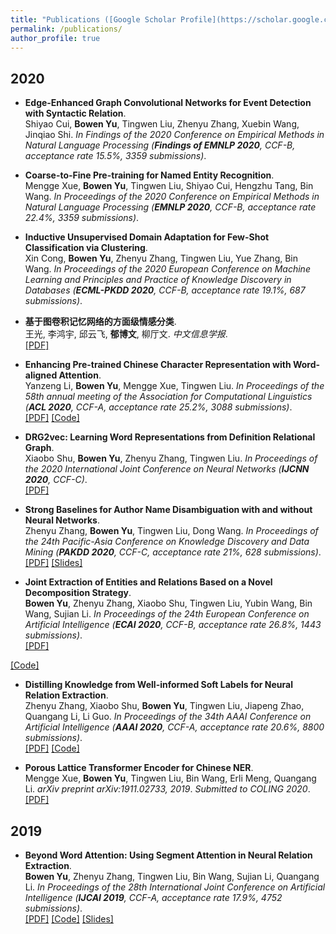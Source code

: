 ```yaml
---
title: "Publications ([Google Scholar Profile](https://scholar.google.com/citations?user=oHoEp34AAAAJ))"
permalink: /publications/
author_profile: true
---
```

## 2020

* <b>Edge-Enhanced Graph Convolutional Networks for Event Detection with Syntactic Relation</b>. 
<br> Shiyao Cui, <b>Bowen Yu</b>, Tingwen Liu, Zhenyu Zhang, Xuebin Wang, Jinqiao Shi. <i>In Findings of the 2020 Conference on Empirical Methods in Natural Language Processing (**Findings of EMNLP 2020**, CCF-B, acceptance rate 15.5%, 3359 submissions)</i>. <br>

* <b>Coarse-to-Fine Pre-training for Named Entity Recognition</b>. 
<br> Mengge Xue, <b>Bowen Yu</b>, Tingwen Liu, Shiyao Cui, Hengzhu Tang, Bin Wang. <i>In Proceedings of the 2020 Conference on Empirical Methods in Natural Language Processing (**EMNLP 2020**, CCF-B, acceptance rate 22.4%, 3359 submissions)</i>. <br>

* <b>Inductive Unsupervised Domain Adaptation for Few-Shot Classification via Clustering</b>. <br>
Xin Cong, <b>Bowen Yu</b>, Zhenyu Zhang, Tingwen Liu, Yue Zhang, Bin Wang. <i>In Proceedings of the 2020 European Conference on Machine Learning and Principles and Practice of Knowledge Discovery in Databases (**ECML-PKDD 2020**, CCF-B, acceptance rate 19.1%, 687 submissions)</i>. <br>

* <b>基于图卷积记忆网络的方面级情感分类</b>. <br>
王光, 李鸿宇, 邱云飞, <b>郁博文</b>, 柳厅文. <i>中文信息学报</i>. <br>
[[PDF]](https://yubowen-ph.github.io/files/JCIP_2020_GCN/GCN.pdf)


* <b>Enhancing Pre-trained Chinese Character Representation with Word-aligned Attention</b>. <br>
Yanzeng Li, <b>Bowen Yu</b>, Mengge Xue, Tingwen Liu. <i>In Proceedings of the 58th annual meeting of the Association for Computational Linguistics (**ACL 2020**, CCF-A, acceptance rate 25.2%, 3088 submissions)</i>. <br>
[[PDF]](https://yubowen-ph.github.io/files/ACL_2020_MWA/MWA.pdf)
[[Code]](https://github.com/lsvih/MWA.)


* <b>DRG2vec: Learning Word Representations from Definition Relational Graph</b>. <br>
Xiaobo Shu, <b>Bowen Yu</b>, Zhenyu Zhang, Tingwen Liu. <i>In Proceedings of the 2020 International Joint Conference on Neural Networks (**IJCNN 2020**, CCF-C)</i>.<br>
[[PDF]](https://yubowen-ph.github.io/files/2020_IJCNN_DRG2vec/DRG2vec.pdf)
* <b>Strong Baselines for Author Name Disambiguation with and without Neural Networks</b>. <br>
Zhenyu Zhang, <b>Bowen Yu</b>, Tingwen Liu, Dong Wang. <i>In Proceedings of the 24th Pacific-Asia Conference on Knowledge Discovery and Data Mining (**PAKDD 2020**, CCF-C, acceptance rate 21%, 628 submissions)</i>.<br>
[[PDF]](https://yubowen-ph.github.io/files/2020_PAKDD_Strong/Strong.pdf)
[[Slides]](https://yubowen-ph.github.io/files/2020_PAKDD_Strong/slides.pdf)
<!-- [[Poster]](https://lijian.ac.cn/files/2019_IJCAI_MC/2019_MC_LRC_SSL_poster.pdf) -->
<!-- [[Slides]](https://lijian.ac.cn/files/2019_IJCAI_MC/2019_MC_LRC_SSL_slides.pdf) -->
<!-- [[Code]](https://github.com/superlj666/Multi-Class-Learning-using-Unlabeled-Samples-Theory-and-Algorithm) -->
* <b>Joint Extraction of Entities and Relations Based on a Novel Decomposition Strategy</b>. <br>
<b>Bowen Yu</b>, Zhenyu Zhang, Xiaobo Shu, Tingwen Liu, Yubin Wang, Bin Wang, Sujian Li. <i>In Proceedings of the 24th European Conference on Artificial Intelligence (**ECAI 2020**, CCF-B, acceptance rate 26.8%, 1443 submissions)</i>.<br>
[[PDF]](https://yubowen-ph.github.io/files/2020_ECAI_ETL/ETL.pdf)
<!-- [[Poster]](https://lijian.ac.cn/files/2019_IJCAI_LapRLS/2019_LapRLS_Nystrom_PCG_poster.pdf) -->
<!-- [[Slides]](https://lijian.ac.cn/files/2019_IJCAI_LapRLS/2019_LapRLS_Nystrom_PCG_slides.pdf) -->
[[Code]](https://github.com/yubowen-ph/JointER)
* <b>Distilling Knowledge from Well-informed Soft Labels for Neural Relation Extraction</b>. <br>
Zhenyu Zhang, Xiaobo Shu, <b>Bowen Yu</b>, Tingwen Liu, Jiapeng Zhao, Quangang Li, Li Guo. <i>In Proceedings of the 34th AAAI Conference on Artificial Intelligence (**AAAI 2020**, CCF-A, acceptance rate 20.6%, 8800 submissions)</i>.<br> 
[[PDF]](https://aaai.org/ojs/index.php/AAAI/article/view/6509)
[[Code]](https://github.com/zzysay/KD4NRE)
<!-- [[PDF]](https://yubowen-ph.github.io/files/2020_AAAI_Distill/KD4NRE.pdf) -->
<!-- [[Code]](https://github.com/superlj666/Automated-Spectral-Kernel-Learning) -->


<!-- * <b>Event Detection with Relation-Aware Graph Convolutional Networks</b>. <br>
Shiyao Cui, <b>Bowen Yu</b>, Tingwen Liu, Zhenyu Zhang, Xuebin Wang, Jinqiao Shi. <i>arXiv preprint arXiv:2002.10757, 2020</i>. <i>Submitted to EMNLP 2020</i>. <br>
[[PDF]](https://arxiv.org/pdf/2002.10757.pdf) -->

* <b>Porous Lattice Transformer Encoder for Chinese NER</b>. <br>
Mengge Xue, <b>Bowen Yu</b>, Tingwen Liu, Bin Wang, Erli Meng, Quangang Li. <i>arXiv preprint arXiv:1911.02733, 2019</i>. <i>Submitted to COLING 2020</i>. <br>
[[PDF]](https://arxiv.org/pdf/1911.02733.pdf)
<!-- [[Code]](https://github.com/superlj666/Distributed-Learning-with-Random-Features) -->


## 2019

* <b>Beyond Word Attention: Using Segment Attention in Neural Relation Extraction</b>. <br>
<b>Bowen Yu</b>, Zhenyu Zhang, Tingwen Liu, Bin Wang, Sujian Li, Quangang Li. <i>In Proceedings of the 28th International Joint Conference on Artificial Intelligence (**IJCAI 2019**, CCF-A, acceptance rate 17.9%, 4752 submissions)</i>. <br>
[[PDF]](https://www.ijcai.org/Proceedings/2019/0750.pdf)
[[Code]](https://github.com/yubowen-ph/segment)
[[Slides]](https://yubowen-ph.github.io/files/2019_IJCAI_SA/SA_Oral.pdf)




<!-- ## 2018
* <b>Multi-Class Learning: From Theory to Algorithm</b>. <br>
<b>Jian Li</b>, Yong Liu, Rong Yin, Hua Zhang, Lizhong Ding, Weiping Wang. <i>Advances in Neural Information Processing Systems 31 (**NeurIPS 2018**)</i>. <br>
[[PDF]](https://lijian.ac.cn/files/2018_NeurIPS_MC/2018_mc_lr.pdf)
[[Poster]](https://lijian.ac.cn/files/2018_NeurIPS_MC/mc-lrc-nips-poster.pdf)
[[Sildes]](https://lijian.ac.cn/files/2018_NeurIPS_MC/mc-lrc-nips-slides.pdf)
[[3-minute video]](https://youtu.be/mE_RpgWuKK8)
[[Code]](https://github.com/superlj666/Multi-Class-Learning-From-Theory-to-Algorithm)
* <b>Max-Diversity Distributed Learning: Theory and Algorithms</b>. Preprint. <br>
Yong Liu, <b>Jian Li</b>, Weiping Wang. <i>arXiv preprint arXiv:1812.07738, 2018</i>. <br>
[[PDF]](https://lijian.ac.cn/files/2018_max_diversity_dc.pdf)
[[Code]](https://arxiv.org/pdf/1812.07738)


## 2017
* <b>Efficient Kernel Selection via Spectral Analysis</b>. <br>
<b>Jian Li</b>, Yong Liu, Hailun Lin, Yinliang Yue, Weiping Wang. <i>In Proceedings of the 26th International Joint Conference on Artificial Intelligence (**IJCAI 2017**) </i>. <br>
[[PDF]](https://lijian.ac.cn/files/2017_IJCAI_KS/2017_kernel_selection.pdf)
[[Poster]](https://lijian.ac.cn/files/2017_IJCAI_KS/ijicai-poster-0816.pdf)
[[Sildes]](https://lijian.ac.cn/files/2017_IJCAI_KS/IJCAI_presentation.pptx)
 -->